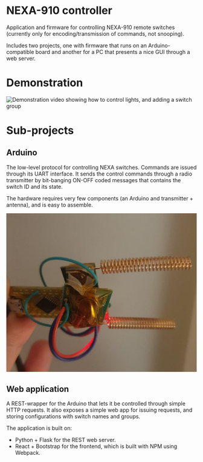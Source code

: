 # NEXA-910 controller
Application and firmware for controlling NEXA-910 remote switches (currently only for encoding/transmission of commands, not snooping).

Includes two projects, one with firmware that runs on an Arduino-compatible board and another for a PC that presents a nice GUI through a web server.


# Demonstration
![Demonstration video showing how to control lights, and adding a switch group](./demonstration.gif)


# Sub-projects
## Arduino
The low-level protocol for controlling NEXA switches. Commands are issued through its UART interface. It sends the control commands through a radio transmitter by bit-banging ON-OFF coded messages that contains the switch ID and its state.

The hardware requires very few components (an Arduino and transmitter + antenna), and is easy to assemble.

![Arduino nano programmed with the firmware, with an additional receiver connected.](./controller.png)

## Web application
A REST-wrapper for the Arduino that lets it be controlled through simple HTTP requests. It also exposes a simple web app for issuing requests, and storing configurations with switch names and groups.

The application is built on:
* Python + Flask for the REST web server.
* React + Bootstrap for the frontend, which is built with NPM using Webpack.
